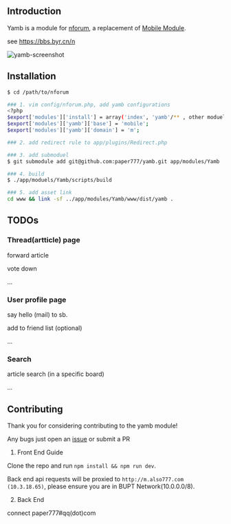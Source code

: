 ## Introduction

Yamb is a module for [nforum](https://github.com/xw2423/nForum), a replacement of [Mobile Module](https://github.com/xw2423/nForum/tree/2.0/app/modules).

<!--
Yamb is also a project for BYRs to learn front end programming
-->

see https://bbs.byr.cn/n

![yamb-screenshot](http://ovnevollz.bkt.clouddn.com/yamb-screenshot.png)



## Installation


``` bash
$ cd /path/to/nforum

### 1. vim config/nforum.php, add yamb configurations
<?php
$export['modules']['install'] = array('index', 'yamb'/** , other moduels */);
$export['modules']['yamb']['base'] = 'mobile';
$export['modules']['yamb']['domain'] = 'm';

### 2. add redirect rule to app/plugins/Redirect.php

### 3. add submoduel
$ git submodule add git@github.com:paper777/yamb.git app/modules/Yamb

### 4. build
$ ./app/moduels/Yamb/scripts/build

### 5. add asset link
cd www && link -sf ../app/modules/Yamb/www/dist/yamb .

```

## TODOs

### Thread(artticle) page

forward article

vote down

...

### User profile page

say hello (mail) to sb.

add to friend list (optional)

...


### Search

article search (in a specific board)

...


## Contributing

Thank you for considering contributing to the yamb module! 

Any bugs just open an [issue](https://github.com/paper777/yamb/issues/new) or submit a PR

1. Front End Guide

Clone the repo and run ```npm install && npm run dev```. 

Back end api requests will be proxied to `http://m.also777.com (10.3.18.65)`, please ensure you are in BUPT Network(10.0.0.0/8).

2. Back End

connect paper777#qq(dot)com
